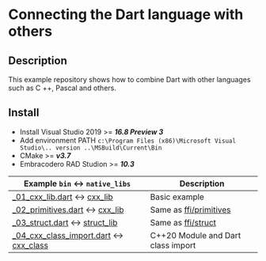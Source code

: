 # Connecting the Dart language with others

## Description
This example repository shows how to combine Dart with other languages such as C ++, Pascal and others.

## Install
* Install Visual Studio 2019 >= ***16.8 Preview 3*** 
* Add environment PATH `c:\Program Files (x86)\Microsoft Visual Studio\.. version ..\MSBuild\Current\Bin`
* CMake >= ***v3.7*** 
* Embracodero RAD Studion >= ***10.3***

| Example `bin` <-> `native_libs`      | Description                                                                                |
| ------------------------------------ | ------------------------------------------------------------------------------------------ |
| [_01_cxx_lib.dart](https://github.com/ilopX/connecting_dart_lang_with_others/blob/main/bin/_01_cxx_lib.dart) <-> [cxx_lib](https://github.com/ilopX/connecting_dart_lang_with_others/tree/main/native_libs/cxx_lib)     | Basic example|
| [_02_primitives.dart](https://github.com/ilopX/connecting_dart_lang_with_others/blob/main/bin/_02_primitives.dart)  <-> [cxx_lib](https://github.com/ilopX/connecting_dart_lang_with_others/tree/main/native_libs/primitives_lib)| Same as [ffi/primitives](https://github.com/dart-lang/samples/tree/master/ffi/primitives)  |
| [_03_struct.dart](https://github.com/ilopX/connecting_dart_lang_with_others/blob/main/bin/_03_struct.dart) <-> [struct_lib](https://github.com/ilopX/connecting_dart_lang_with_others/tree/main/native_libs/struct_lib)   | Same as [ffi/struct](https://github.com/dart-lang/samples/tree/master/ffi/structs)         |
| [_04_cxx_class_import.dart](https://github.com/ilopX/connecting_dart_lang_with_others/blob/main/bin/_04_cxx_class_import.dart)  <-> [cxx_class](https://github.com/ilopX/connecting_dart_lang_with_others/tree/main/native_libs/cxx_class)  | C++20 Module and Dart class import        |




